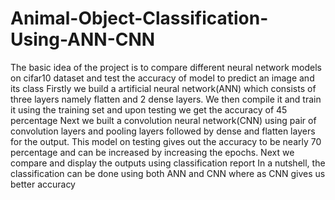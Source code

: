 # Animal-Object-Classification-Using-ANN-CNN
The basic idea of the project is to compare different neural network models on cifar10 dataset  and test the accuracy of model to predict an image and its class  Firstly we build a artificial neural network(ANN) which consists of three layers namely flatten and 2 dense layers. We then compile it and train it using the training set and upon testing we get the accuracy of 45 percentage Next we built a convolution neural network(CNN) using pair of convolution layers and pooling layers followed by dense and flatten layers for the output. This model on testing gives out the accuracy to be nearly 70 percentage and can be increased by increasing the epochs. Next we compare and display the outputs using classification report In a nutshell,  the classification can be done using both ANN and CNN where as CNN gives us better accuracy
